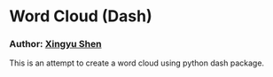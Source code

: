# Word Cloud (Dash)
### Author: [Xingyu Shen](mailto:xs90@duke.edu)

This is an attempt to create a word cloud using python dash package.
